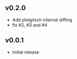 v0.2.0
------

 - Add plotgitsch internal diffing
 - fix #2, #3 and #4

v0.0.1
------

 - Initial release
